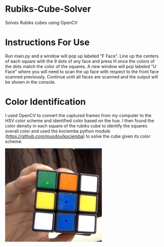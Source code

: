 # Rubiks-Cube-Solver
Solves Rubiks cubes using OpenCV

# Instructions For Use
Run main.py and a window will pop up labeled "F Face". Line up the centers of each square with the 9 dots of any face and press H once the colors of the dots match the color of the squares. A new window will pop labeled "U Face" where you will need to scan the up face with respect to the front face scanned previously. Continue until all faces are scanned and the output will be shown in the console.

# Color Identification
I used OpenCV to convert the captured frames from my computer to the HSV color scheme and identified color based on the hue. I then found the color density in each square of the rubiks cube to identify the squares overall color and used the kociemba python module (https://github.com/muodov/kociemba) to solve the cube given its color scheme.

![alt text](https://github.com/ayushdewan/Rubiks-Cube-Solver/blob/master/image.png?raw=true)
